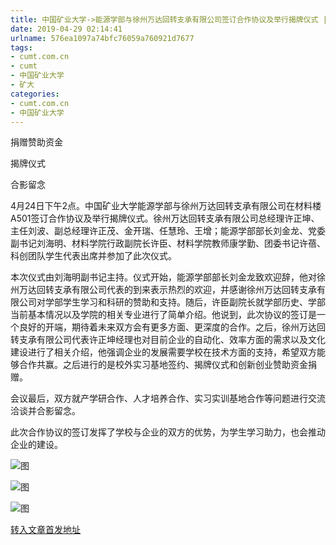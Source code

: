 ```yaml
---
title: 中国矿业大学->能源学部与徐州万达回转支承有限公司签订合作协议及举行揭牌仪式 | cumt.com.cn
date: 2019-04-29 02:14:41
urlname: 576ea1097a74bfc76059a760921d7677
tags: 
- cumt.com.cn
- cumt
- 中国矿业大学
- 矿大
categories:
- cumt.com.cn
- 中国矿业大学
---
```


捐赠赞助资金

揭牌仪式

合影留念

4月24日下午2点。中国矿业大学能源学部与徐州万达回转支承有限公司在材料楼A501签订合作协议及举行揭牌仪式。徐州万达回转支承有限公司总经理许正坤、主任刘波、副总经理许正茂、金开瑞、任慧玲、王增；能源学部部长刘金龙、党委副书记刘海明、材料学院行政副院长许臣、材料学院教师康学勤、团委书记许蓓、科创团队学生代表出席并参加了此次仪式。

本次仪式由刘海明副书记主持。仪式开始，能源学部部长刘金龙致欢迎辞，他对徐州万达回转支承有限公司代表的到来表示热烈的欢迎，并感谢徐州万达回转支承有限公司对学部学生学习和科研的赞助和支持。随后，许臣副院长就学部历史、学部当前基本情况以及学院的相关专业进行了简单介绍。他说到，此次协议的签订是一个良好的开端，期待着未来双方会有更多方面、更深度的合作。之后，徐州万达回转支承有限公司代表许正坤经理也对目前企业的自动化、效率方面的需求以及文化建设进行了相关介绍，他强调企业的发展需要学校在技术方面的支持，希望双方能够合作共赢。之后进行的是校外实习基地签约、揭牌仪式和创新创业赞助资金捐赠。

会议最后，双方就产学研合作、人才培养合作、实习实训基地合作等问题进行交流洽谈并合影留念。

此次合作协议的签订发挥了学校与企业的双方的优势，为学生学习助力，也会推动企业的建设。

![图](http://xwzx.cumt.edu.cn/_upload/article/images/e4/0c/9bf3788c4eb880c70893da24075d/0c077f47-9fd9-4159-84d8-a939028b8f8b.jpg)

![图](http://xwzx.cumt.edu.cn/_upload/article/images/e4/0c/9bf3788c4eb880c70893da24075d/bef56afe-3495-4b12-a8cf-bc2d82ec15be.jpg)

![图](http://xwzx.cumt.edu.cn/_upload/article/images/e4/0c/9bf3788c4eb880c70893da24075d/cfdd1162-6ac6-4334-8078-6aa264b119ff.jpg)

[转入文章首发地址](http://xwzx.cumt.edu.cn/f6/12/c523a521746/page.htm)